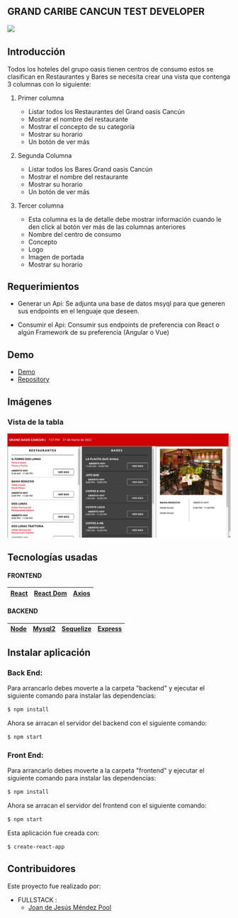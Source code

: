 ## GRAND CARIBE CANCUN TEST DEVELOPER

![](https://www.viajandopormexico.com.mx/cun%20grand%20oasis%20front.png)

## Introducción

Todos los hoteles del grupo oasis tienen centros de consumo estos se clasifican en Restaurantes y Bares se necesita crear una vista que contenga 3 columnas con lo siguiente:
 

1) Primer columna
    -   Listar todos los Restaurantes del Grand oasis Cancún
    -   Mostrar el nombre del restaurante
    -   Mostrar el concepto de su categoría
    -   Mostrar su horario
    -   Un botón de ver más

2) Segunda Columna
    -   Listar todos los Bares Grand oasis Cancún
    -   Mostrar el nombre del restaurante
    -   Mostrar su horario
    -   Un botón de ver más

3) Tercer columna
    -   Esta columna es la de detalle debe mostrar información cuando le den click al botón ver más de las columnas anteriores
    -   Nombre del centro de consumo
    -   Concepto
    -   Logo
    -   Imagen de portada 
    -   Mostrar su horario



## Requerimientos

* Generar un Api:  Se adjunta una base de datos msyql para que generen sus endpoints en el lenguaje que deseen.
 

* Consumir el Api: Consumir sus endpoints de preferencia con React  o algún Framework de su preferencia (Angular o Vue)

## Demo

- [Demo](https://aquamarine-mooncake-733b87.netlify.app)
- [Repository](https://github.com/JJWizardMP/Grand-Oasis-Cancun-Test)

## Imágenes

### Vista de la tabla
![](./front-end/assets/views/view_table.png)


## Tecnologías usadas

#### FRONTEND
| [React](https://reactjs.org/) |  [React Dom](https://es.reactjs.org/docs/react-dom.html) | [Axios](https://www.npmjs.com/package/axios)  |
| :-: | :-: | :-: |

#### BACKEND

| [Node](http://nodejs.org/) | [Mysql2](https://github.com/postmanlabs) | [Sequelize](https://github.com/postmanlabs) | [Express](https://github.com/postmanlabs)  |
| :-: | :-: | :-: | :-: |

## Instalar aplicación


### Back End:

Para arrancarlo debes moverte a la carpeta "backend" y ejecutar el siguiente comando para instalar las dependencias:

```sh
$ npm install 
```

Ahora se arracan el servidor del backend con el siguiente comando:

```sh
$ npm start 
```


### Front End: 

Para arrancarlo debes moverte a la carpeta "frontend" y ejecutar el siguiente comando para instalar las dependencias:

```sh
$ npm install 
```

Ahora se arracan el servidor del frontend con el siguiente comando:

```sh
$ npm start 
```
Esta aplicación fue creada con:

```sh
$ create-react-app
``` 

## Contribuidores

Este proyecto fue realizado por:
- FULLSTACK :
  - [Joan de Jesús Méndez Pool](https://github.com/JJWizardMP)

